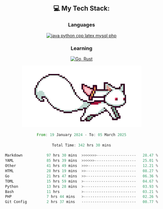 
<div align="center">
<br>

## 💻 My Tech Stack:

### Languages

[![java python cpp latex mysql php](https://skillicons.dev/icons?i=java,python,cpp,latex,mysql,php)](https://skillicons.dev)

### Learning

[![Go, Rust](https://skillicons.dev/icons?i=go,rust)](https://skillicons.dev)

<center>

<img src="kyubey.gif" alt="Alt-Text" title="" >

</center>


<!--START_SECTION:waka-->

```rust
From: 19 January 2024 - To: 05 March 2025

Total Time: 342 hrs 30 mins

Markdown           97 hrs 30 mins  >>>>>>>------------------   28.47 %
YAML               85 hrs 39 mins  >>>>>>-------------------   25.01 %
Other              41 hrs 49 mins  >>>----------------------   12.21 %
HTML               28 hrs 19 mins  >>-----------------------   08.27 %
Go                 21 hrs 47 mins  >>-----------------------   06.36 %
TOML               15 hrs 59 mins  >------------------------   04.67 %
Python             13 hrs 28 mins  >------------------------   03.93 %
Bash               11 hrs          >------------------------   03.21 %
PHP                7 hrs 44 mins   >------------------------   02.26 %
Git Config         2 hrs 37 mins   -------------------------   00.77 %
```

<!--END_SECTION:waka-->
